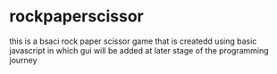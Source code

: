 # rockpaperscissor

this is a bsaci rock paper scissor game that is createdd using basic javascript in which gui will be added at later 
stage of the programming journey 